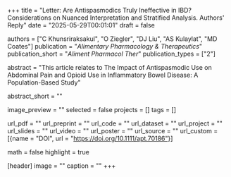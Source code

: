 +++
title = "Letter: Are Antispasmodics Truly Ineffective in IBD? Considerations on Nuanced Interpretation and Stratified Analysis. Authors' Reply"
date = "2025-05-29T00:01:01"
draft = false

authors = ["C Khunsriraksakul", "O Ziegler", "DJ Liu", "AS Kulaylat", "MD Coates"]
publication = "_Alimentary Pharmacology & Therapeutics_"
publication_short = "_Aliment Pharmacol Ther_"
publication_types = ["2"]

abstract = "This article relates to The Impact of Antispasmodic Use on Abdominal Pain and Opioid Use in Inflammatory Bowel Disease: A Population-Based Study"

abstract_short = ""

image_preview = ""
selected = false
projects = []
tags = []

url_pdf = ""
url_preprint = ""
url_code = ""
url_dataset = ""
url_project = ""
url_slides = ""
url_video = ""
url_poster = ""
url_source = ""
url_custom = [{name = "DOI", url = "https://doi.org/10.1111/apt.70186"}]

math = false
highlight = true

[header]
image = ""
caption = ""
+++
